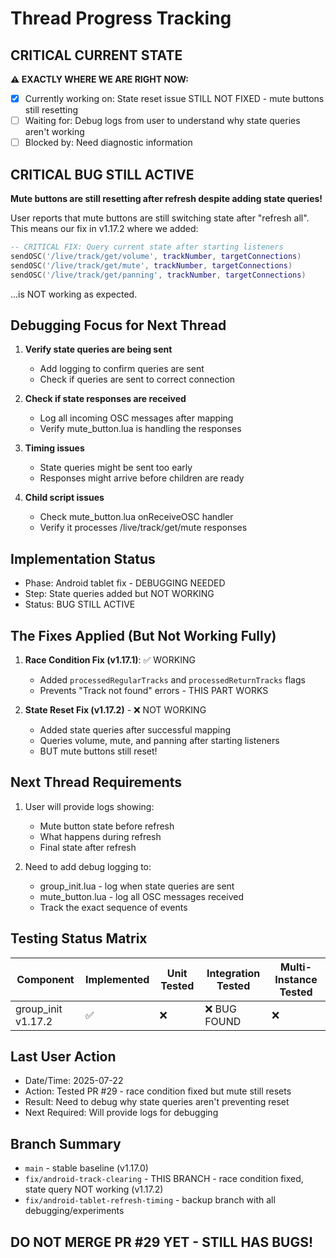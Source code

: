 # Thread Progress Tracking

## CRITICAL CURRENT STATE
**⚠️ EXACTLY WHERE WE ARE RIGHT NOW:**
- [x] Currently working on: State reset issue STILL NOT FIXED - mute buttons still resetting
- [ ] Waiting for: Debug logs from user to understand why state queries aren't working
- [ ] Blocked by: Need diagnostic information

## CRITICAL BUG STILL ACTIVE
**Mute buttons are still resetting after refresh despite adding state queries!**

User reports that mute buttons are still switching state after "refresh all". This means our fix in v1.17.2 where we added:
```lua
-- CRITICAL FIX: Query current state after starting listeners
sendOSC('/live/track/get/volume', trackNumber, targetConnections)
sendOSC('/live/track/get/mute', trackNumber, targetConnections)
sendOSC('/live/track/get/panning', trackNumber, targetConnections)
```

...is NOT working as expected.

## Debugging Focus for Next Thread
1. **Verify state queries are being sent**
   - Add logging to confirm queries are sent
   - Check if queries are sent to correct connection

2. **Check if state responses are received**
   - Log all incoming OSC messages after mapping
   - Verify mute_button.lua is handling the responses

3. **Timing issues**
   - State queries might be sent too early
   - Responses might arrive before children are ready

4. **Child script issues**
   - Check mute_button.lua onReceiveOSC handler
   - Verify it processes /live/track/get/mute responses

## Implementation Status
- Phase: Android tablet fix - DEBUGGING NEEDED
- Step: State queries added but NOT WORKING
- Status: BUG STILL ACTIVE

## The Fixes Applied (But Not Working Fully)
1. **Race Condition Fix (v1.17.1)**: ✅ WORKING
   - Added `processedRegularTracks` and `processedReturnTracks` flags
   - Prevents "Track not found" errors - THIS PART WORKS

2. **State Reset Fix (v1.17.2)** - ❌ NOT WORKING
   - Added state queries after successful mapping
   - Queries volume, mute, and panning after starting listeners
   - BUT mute buttons still reset!

## Next Thread Requirements
1. User will provide logs showing:
   - Mute button state before refresh
   - What happens during refresh
   - Final state after refresh
   
2. Need to add debug logging to:
   - group_init.lua - log when state queries are sent
   - mute_button.lua - log all OSC messages received
   - Track the exact sequence of events

## Testing Status Matrix
| Component | Implemented | Unit Tested | Integration Tested | Multi-Instance Tested | 
|-----------|------------|-------------|--------------------|-----------------------|
| group_init v1.17.2 | ✅ | ❌ | ❌ BUG FOUND | ❌ |

## Last User Action
- Date/Time: 2025-07-22
- Action: Tested PR #29 - race condition fixed but mute still resets
- Result: Need to debug why state queries aren't preventing reset
- Next Required: Will provide logs for debugging

## Branch Summary
- `main` - stable baseline (v1.17.0)
- `fix/android-track-clearing` - THIS BRANCH - race condition fixed, state query NOT working (v1.17.2)
- `fix/android-tablet-refresh-timing` - backup branch with all debugging/experiments

## DO NOT MERGE PR #29 YET - STILL HAS BUGS!